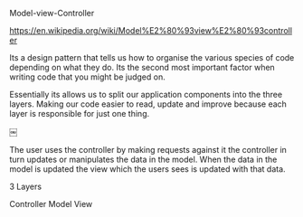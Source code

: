 Model-view-Controller

https://en.wikipedia.org/wiki/Model%E2%80%93view%E2%80%93controller


Its a design pattern that tells us how to organise the various species of code depending on what they do. Its the second most important factor when writing code that you might be judged on.

Essentially its allows us to split our application components into the three layers. Making our code easier to read, update and improve because each layer is responsible for just one thing.


￼

The user uses the controller by making requests against it the controller in turn updates or manipulates the data in the model. When the data in the model is updated the view which the users sees is updated with that data.

3 Layers

Controller
Model
View
